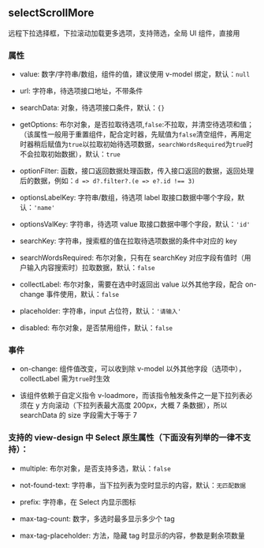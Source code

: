 ## selectScrollMore

远程下拉选择框，下拉滚动加载更多选项，支持筛选，全局 UI 组件，直接用

### 属性

- value: 数字/字符串/数组，组件的值，建议使用 v-model 绑定，默认：`null`

- url: 字符串，待选项接口地址，不带条件

- searchData: 对象，待选项接口条件，默认：`{}`

- getOptions: 布尔对象，是否拉取待选项,`false`:不拉取，并清空待选项和值；（该属性一般用于重置组件，配合定时器，先赋值为`false`清空组件，再用定时器稍后赋值为`true`以拉取初始待选项数据，`searchWordsRequired`为`true`时不会拉取初始数据），默认：`true`

- optionFilter: 函数，接口返回数据处理函数，传入接口返回的数据，返回处理后的数据，例如：`d => d?.filter?.(e => e?.id !== 3)`

- optionsLabelKey: 字符串/数组，待选项 label 取接口数据中哪个字段，默认：`'name'`

- optionsValKey: 字符串，待选项 value 取接口数据中哪个字段，默认：`'id'`

- searchKey: 字符串，搜索框的值在拉取待选项数据的条件中对应的 key

- searchWordsRequired: 布尔对象，只有在 searchKey 对应字段有值时（用户输入内容搜索时）拉取数据，默认：`false`

- collectLabel: 布尔对象，需要在选中时返回出 value 以外其他字段，配合 on-change 事件使用，默认：`false`

- placeholder: 字符串，input 占位符，默认：`'请输入'`

- disabled: 布尔对象，是否禁用组件，默认：`false`

### 事件

- on-change: 组件值改变，可以收到除 v-model 以外其他字段（选项中），collectLabel 需为`true`时生效

- 该组件依赖于自定义指令 v-loadmore，而该指令触发条件之一是下拉列表必须在 y 方向滚动（下拉列表最大高度 200px，大概 7 条数据），所以 searchData 的 size 字段需大于等于 7

### 支持的 view-design 中 Select 原生属性（下面没有列举的一律不支持）：

- multiple: 布尔对象，是否支持多选，默认：`false`

- not-found-text: 字符串，当下拉列表为空时显示的内容，默认：`无匹配数据`

- prefix: 字符串，在 Select 内显示图标

- max-tag-count: 数字，多选时最多显示多少个 tag

- max-tag-placeholder: 方法，隐藏 tag 时显示的内容，参数是剩余项数量

